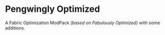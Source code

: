 # Pengwingly Optimized
 A Fabric Optimization ModPack *(based on Fabulously Optimized)* with some additions.
